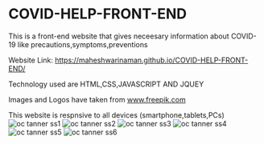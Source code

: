 # COVID-HELP-FRONT-END
This is a front-end website that gives neceesary information about COVID-19 like precautions,symptoms,preventions

Website Link: https://maheshwarinaman.github.io/COVID-HELP-FRONT-END/

Technology used are HTML,CSS,JAVASCRIPT AND JQUEY

Images and Logos  have taken from www.freepik.com

This website is respnsive to all devices (smartphone,tablets,PCs)
![oc tanner ss1](https://user-images.githubusercontent.com/49190119/129913630-78a26771-4677-4c75-96b6-b59d74333b54.PNG)
![oc tanner ss2](https://user-images.githubusercontent.com/49190119/129913763-32f03cb6-ee07-45b4-b96a-f9583fb077f3.PNG)
![oc tanner ss3](https://user-images.githubusercontent.com/49190119/129913817-d33a37dc-c8a4-40fb-829d-bc6e1a5daa8b.PNG)
![oc tanner ss4](https://user-images.githubusercontent.com/49190119/129913859-09d61267-0881-4dec-9564-5e13b04463bb.PNG)
![oc tanner ss5](https://user-images.githubusercontent.com/49190119/129913890-7587d7b0-ea96-42eb-b30f-c3fb61de02d7.PNG)
![oc tanner ss6](https://user-images.githubusercontent.com/49190119/129913920-5964ddc9-7cf7-4110-a57c-2e7e545c7be3.PNG)




